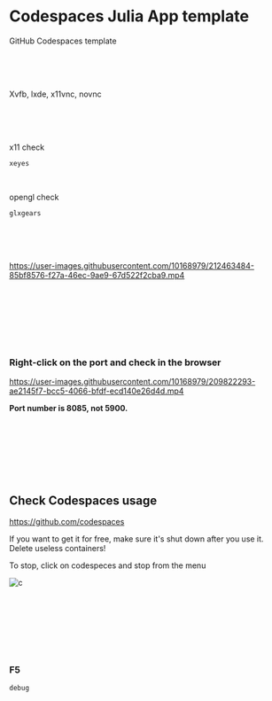 # Codespaces Julia App template

GitHub Codespaces template

<br><br><br>

Xvfb, lxde, x11vnc, novnc

<br><br><br>

x11 check

```
xeyes
```

<br>

opengl check

```
glxgears
```

<br><br><br>

https://user-images.githubusercontent.com/10168979/212463484-85bf8576-f27a-46ec-9ae9-67d522f2cba9.mp4

<br><br><br><br><br><br>

### Right-click on the port and check in the browser

https://user-images.githubusercontent.com/10168979/209822293-ae2145f7-bcc5-4066-bfdf-ecd140e26d4d.mp4

**Port number is 8085, not 5900.**

<br><br><br><br><br><br>

## Check Codespaces usage

https://github.com/codespaces

If you want to get it for free, make sure it's shut down after you use it.  
Delete useless containers!

To stop, click on codespeces and stop from the menu

![c](https://user-images.githubusercontent.com/10168979/209823266-8ae47f4e-f86e-44a7-a013-dd480fa6c3ad.png)

<br><br><br><br><br><br>

### F5

```
debug
```

<br><br><br>
<br><br><br>
<br><br><br>

